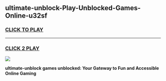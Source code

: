 
## ultimate-unblock-Play-Unblocked-Games-Online-u32sf
<h3>
<a href="https://premium76.site?title=ultimate-unblock&ref=25A">CLICK TO PLAY</a></h3>
<hr>

<h3>
<a href="https://premium76.site?title=ultimate-unblock&ref=25A">CLICK 2 PLAY</a>
  
</h3>

<a href="https://premium76.site?title=ultimate-unblock&ref=25A"><img src="https://clearcache.store/games.png"></a>


**ultimate-unblock games unblocked: Your Gateway to Fun and Accessible Online Gaming**
